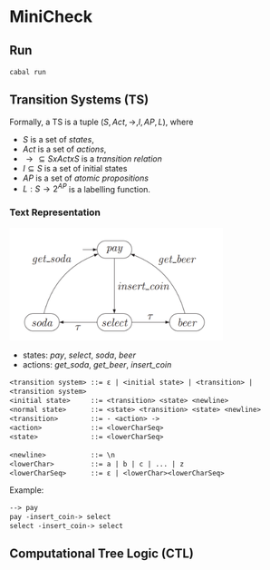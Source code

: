# MiniCheck

## Run

```
cabal run
```

## Transition Systems (TS)

Formally, a TS is a tuple $(S, Act, \to, I, AP, L)$, where

- $S$ is a set of _states_,
- $Act$ is a set of _actions_,
- $\to \subseteq S x Act x S$ is a _transition relation_
- $I \subseteq S$ is a set of initial states
- $AP$ is a set of _atomic propositions_
- $L : S \to 2^{AP}$ is a labelling function.

### Text Representation

![TS example image](ts_example.png)

- states: _pay_, _select_, _soda_, _beer_
- actions: _get_soda_, _get_beer_, _insert_coin_

```
<transition system> ::= ε | <initial state> | <transition> | <transition system>
<initial state>     ::= <transition> <state> <newline>
<normal state>      ::= <state> <transition> <state> <newline>
<transition>        ::= - <action> ->
<action>            ::= <lowerCharSeq>
<state>             ::= <lowerCharSeq>

<newline>           ::= \n
<lowerChar>         ::= a | b | c | ... | z
<lowerCharSeq>      ::= ε | <lowerChar><lowerCharSeq>
```

Example:

```
--> pay
pay -insert_coin-> select
select -insert_coin-> select
```

## Computational Tree Logic (CTL)
